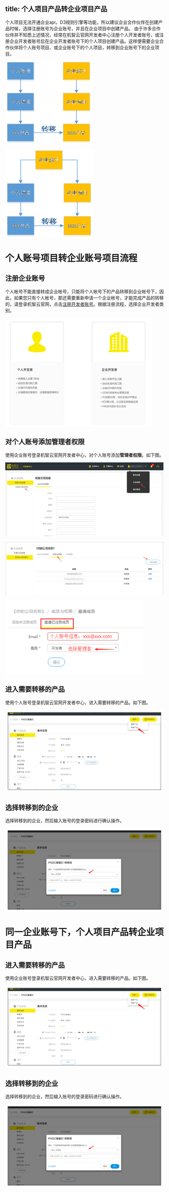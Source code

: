 title: 个人项目产品转企业项目产品
---
个人项目无法开通企业api，D3规则引擎等功能，所以建议企业合作伙伴在创建产品时候，选择注册账号为企业账号，并且在企业项目中创建产品。
由于许多合作伙伴并不知悉上述情况，经常在机智云官网开发者中心注册个人开发者账号，或注册企业开发者账号后在企业开发者账号下的个人项目创建产品。这样便需要企业合作伙伴将个人账号项目、或企业账号下的个人项目，转移到企业账号下的企业项目。

![Alt text](/assets/zh-cn/UserManual/change/1485152062635.png)

![Alt text](/assets/zh-cn/UserManual/change/1485152016476.png)

# 个人账号项目转企业账号项目流程
## 注册企业账号
个人帐号不能直接转成企业帐号，只能将个人帐号下的产品转移到企业帐号下，因此，如果您只有个人帐号，那还需要重新申请一个企业帐号，才能完成产品的转移的，请登录机智云官网，点击[注册开发者账号](https://accounts.gizwits.com/zh-cn/register/)。根据注册流程，选择企业开发者类别。

![Alt text](/assets/zh-cn/UserManual/change/1485152225223.png)

## 对个人账号添加管理者权限
使用企业账号登录机智云官网开发者中心，对个人账号添加**管理者权限**。如下图。

![Alt text](/assets/zh-cn/UserManual/change/1485152278470.png)

![Alt text](/assets/zh-cn/UserManual/change/1485152287407.png)

![Alt text](/assets/zh-cn/UserManual/change/1485152296748.png)

## 进入需要转移的产品
使用个人账号登录机智云官网开发者中心，进入需要转移的产品。如下图。

![Alt text](/assets/zh-cn/UserManual/change/1485152335951.png)

## 选择转移到的企业
选择转移到的企业，然后输入账号的登录密码进行确认操作。

![Alt text](/assets/zh-cn/UserManual/change/1485152366722.png)

# 同一企业账号下，个人项目产品转企业项目产品
## 进入需要转移的产品
使用企业账号登录机智云官网开发者中心，进入需要转移的产品。如下图。

![Alt text](/assets/zh-cn/UserManual/change/1485152591459.png)

## 选择转移到的企业

选择转移到的企业，然后输入账号的登录密码进行确认操作。

![Alt text](/assets/zh-cn/UserManual/change/1485152618894.png)
